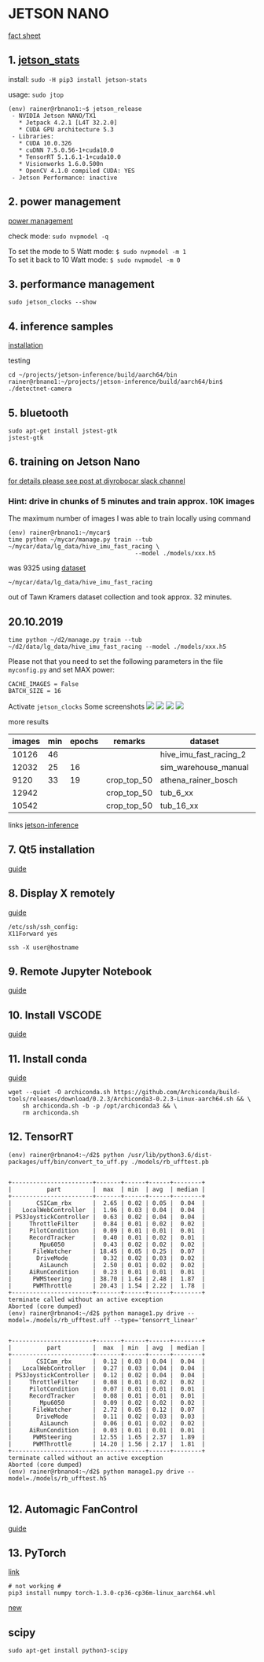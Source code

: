 # JETSON NANO
[fact sheet](https://elinux.org/Jetson_Nano)

## 1. [jetson_stats](https://github.com/rbonghi/jetson_stats) 
install: ```sudo -H pip3 install jetson-stats```

usage: ```sudo jtop```

```
(env) rainer@rbnano1:~$ jetson_release
 - NVIDIA Jetson NANO/TX1
   * Jetpack 4.2.1 [L4T 32.2.0]
   * CUDA GPU architecture 5.3
 - Libraries:
   * CUDA 10.0.326
   * cuDNN 7.5.0.56-1+cuda10.0
   * TensorRT 5.1.6.1-1+cuda10.0
   * Visionworks 1.6.0.500n
   * OpenCV 4.1.0 compiled CUDA: YES
 - Jetson Performance: inactive
```


## 2. power management
[power management](https://www.jetsonhacks.com/2019/04/10/jetson-nano-use-more-power)

check mode:
```sudo nvpmodel -q```

To set the mode to 5 Watt mode:
```$ sudo nvpmodel -m 1```
<br>
To set it back to 10 Watt mode:
```$ sudo nvpmodel -m 0```

## 3. performance management
```sudo jetson_clocks --show```

## 4. inference samples
[installation](https://thenewstack.io/tutorial-configure-nvidia-jetson-nano-as-an-ai-testbed/)

testing
```
cd ~/projects/jetson-inference/build/aarch64/bin
rainer@rbnano1:~/projects/jetson-inference/build/aarch64/bin$ ./detectnet-camera
```

## 5. bluetooth
```
sudo apt-get install jstest-gtk
jstest-gtk
```


## 6. training on Jetson Nano 
[for details please see post at diyrobocar slack channel](https://donkeycar.slack.com/archives/C4HR56WN6/p1569174142082900)

### Hint: drive in chunks of 5 minutes and train approx. 10K images ###


The maximum number of images I was able to train locally using command
```
(env) rainer@rbnano1:~/mycar$ 
time python ~/mycar/manage.py train --tub ~/mycar/data/lg_data/hive_imu_fast_racing \ 
                                    --model ./models/xxx.h5
```
was 9325 using [dataset](https://github.com/connected-autonomous-mobility/20-data)

```~/mycar/data/lg_data/hive_imu_fast_racing```

out of Tawn Kramers dataset collection and took approx. 32 minutes. 

## 20.10.2019
```
time python ~/d2/manage.py train --tub ~/d2/data/lg_data/hive_imu_fast_racing --model ./models/xxx.h5
```


Please not that you need to set the following parameters in the file ```myconfig.py``` and set MAX power:
```
CACHE_IMAGES = False
BATCH_SIZE = 16
```
Activate ```jetson_clocks```
Some screenshots
![](https://github.com/connected-autonomous-mobility/50-hardware/blob/master/images/training_on_jetson_nano.png)
![](https://github.com/connected-autonomous-mobility/50-hardware/blob/master/images/training_on_jetson_number.png)
![](https://github.com/connected-autonomous-mobility/50-hardware/blob/master/images/training_on_jetson_nano_time.png)
![](https://github.com/connected-autonomous-mobility/50-hardware/blob/master/images/training_on_jetson_nano_model_loss.png)

more results

|images | min   | epochs  | remarks     | dataset               | model      |
|-------|-------|---------|-------------|-----------------------|------------|
|10126 | 46     |         |             | hive_imu_fast_racing_2|            |
|12032 | 25     | 16      |             | sim_warehouse_manual  |            |
| 9120 | 33     | 19      | crop_top_50 | athena_rainer_bosch   |Athena_crop50.h5|
|12942 |        |         | crop_top_50 | tub_6_xx              | crash      |
|10542 |        |         | crop_top_50 | tub_16_xx             | crash      |

links
[jetson-inference](https://github.com/dusty-nv/jetson-inference)

## 7. Qt5 installation
[guide](https://devtalk.nvidia.com/default/topic/1056075/jetson-nano-and-qt5/)

## 8. Display X remotely
[guide](https://www.techotopia.com/index.php/Displaying_Ubuntu_Linux_Applications_Remotely_(X11_Forwarding))
```
/etc/ssh/ssh_config:
X11Forward yes
 
ssh -X user@hostname
```
## 9. Remote Jupyter Notebook
[guide](https://jupyter-notebook.readthedocs.io/en/stable/public_server.html)

## 10. Install VSCODE

[guide](https://code.headmelted.com/#linux-install-scripts)

## 11. Install conda

[guide](https://github.com/helmut-hoffer-von-ankershoffen/jetson/blob/master/workflow/deploy/ml-base/src/Dockerfile)

```
wget --quiet -O archiconda.sh https://github.com/Archiconda/build-tools/releases/download/0.2.3/Archiconda3-0.2.3-Linux-aarch64.sh && \
    sh archiconda.sh -b -p /opt/archiconda3 && \
    rm archiconda.sh
```

## 12. TensorRT

```
(env) rainer@rbnano4:~/d2$ python /usr/lib/python3.6/dist-packages/uff/bin/convert_to_uff.py ./models/rb_ufftest.pb


+-----------------------+-------+------+------+--------+
|          part         |  max  | min  | avg  | median |
+-----------------------+-------+------+------+--------+
|       CSICam_rbx      |  2.65 | 0.02 | 0.05 |  0.04  |
|   LocalWebController  |  1.96 | 0.03 | 0.04 |  0.04  |
| PS3JoystickController |  0.63 | 0.02 | 0.04 |  0.04  |
|     ThrottleFilter    |  0.84 | 0.01 | 0.02 |  0.02  |
|     PilotCondition    |  0.09 | 0.01 | 0.01 |  0.01  |
|     RecordTracker     |  0.40 | 0.01 | 0.02 |  0.01  |
|        Mpu6050        |  0.43 | 0.02 | 0.02 |  0.02  |
|      FileWatcher      | 18.45 | 0.05 | 0.25 |  0.07  |
|       DriveMode       |  0.32 | 0.02 | 0.03 |  0.02  |
|        AiLaunch       |  2.50 | 0.01 | 0.02 |  0.02  |
|     AiRunCondition    |  0.23 | 0.01 | 0.01 |  0.01  |
|      PWMSteering      | 38.70 | 1.64 | 2.48 |  1.87  |
|      PWMThrottle      | 20.43 | 1.54 | 2.22 |  1.78  |
+-----------------------+-------+------+------+--------+
terminate called without an active exception
Aborted (core dumped)
(env) rainer@rbnano4:~/d2$ python manage1.py drive --model=./models/rb_ufftest.uff --type='tensorrt_linear'


+-----------------------+-------+------+------+--------+
|          part         |  max  | min  | avg  | median |
+-----------------------+-------+------+------+--------+
|       CSICam_rbx      |  0.12 | 0.03 | 0.04 |  0.04  |
|   LocalWebController  |  0.27 | 0.03 | 0.04 |  0.04  |
| PS3JoystickController |  0.12 | 0.02 | 0.04 |  0.04  |
|     ThrottleFilter    |  0.08 | 0.01 | 0.02 |  0.02  |
|     PilotCondition    |  0.07 | 0.01 | 0.01 |  0.01  |
|     RecordTracker     |  0.08 | 0.01 | 0.01 |  0.01  |
|        Mpu6050        |  0.09 | 0.02 | 0.02 |  0.02  |
|      FileWatcher      |  2.72 | 0.05 | 0.12 |  0.07  |
|       DriveMode       |  0.11 | 0.02 | 0.03 |  0.03  |
|        AiLaunch       |  0.06 | 0.01 | 0.02 |  0.02  |
|     AiRunCondition    |  0.03 | 0.01 | 0.01 |  0.01  |
|      PWMSteering      | 12.55 | 1.65 | 2.37 |  1.89  |
|      PWMThrottle      | 14.20 | 1.56 | 2.17 |  1.81  |
+-----------------------+-------+------+------+--------+
terminate called without an active exception
Aborted (core dumped)
(env) rainer@rbnano4:~/d2$ python manage1.py drive --model=./models/rb_ufftest.h5 


```


## 12. Automagic FanControl

[guide](https://github.com/Pyrestone/jetson-fan-ctl.git)

## 13. PyTorch

[link](https://devtalk.nvidia.com/default/topic/1049071/pytorch-for-jetson-nano-version-1-3-0-now-available/)
```
# not working #
pip3 install numpy torch-1.3.0-cp36-cp36m-linux_aarch64.whl
```
[new](https://zhangtemplar.github.io/pytorch/)

## scipy
```
sudo apt-get install python3-scipy
```
